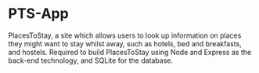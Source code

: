 # PTS-App
PlacesToStay, a site which allows users to look up information on places they might want to stay whilst away, such as hotels, bed and breakfasts, and hostels. Required to build PlacesToStay using Node and Express as the back-end technology, and  SQLite for the database.
